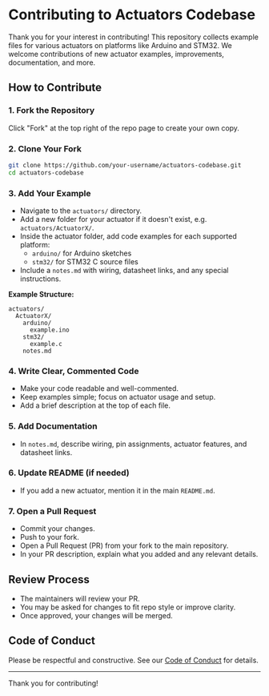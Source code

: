 # Contributing to Actuators Codebase

Thank you for your interest in contributing! This repository collects example files for various actuators on platforms like Arduino and STM32. We welcome contributions of new actuator examples, improvements, documentation, and more.

## How to Contribute

### 1. Fork the Repository

Click "Fork" at the top right of the repo page to create your own copy.

### 2. Clone Your Fork

```sh
git clone https://github.com/your-username/actuators-codebase.git
cd actuators-codebase
```

### 3. Add Your Example

- Navigate to the `actuators/` directory.
- Add a new folder for your actuator if it doesn't exist, e.g. `actuators/ActuatorX/`.
- Inside the actuator folder, add code examples for each supported platform:
  - `arduino/` for Arduino sketches
  - `stm32/` for STM32 C source files
- Include a `notes.md` with wiring, datasheet links, and any special instructions.

**Example Structure:**

```
actuators/
  ActuatorX/
    arduino/
      example.ino
    stm32/
      example.c
    notes.md
```

### 4. Write Clear, Commented Code

- Make your code readable and well-commented.
- Keep examples simple; focus on actuator usage and setup.
- Add a brief description at the top of each file.

### 5. Add Documentation

- In `notes.md`, describe wiring, pin assignments, actuator features, and datasheet links.

### 6. Update README (if needed)

- If you add a new actuator, mention it in the main `README.md`.

### 7. Open a Pull Request

- Commit your changes.
- Push to your fork.
- Open a Pull Request (PR) from your fork to the main repository.
- In your PR description, explain what you added and any relevant details.

## Review Process

- The maintainers will review your PR.
- You may be asked for changes to fit repo style or improve clarity.
- Once approved, your changes will be merged.

## Code of Conduct

Please be respectful and constructive. See our [Code of Conduct](actuators-codebase/docs/CODE_OF_CONDUCT.md) for details.

---

Thank you for contributing!
